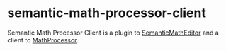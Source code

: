 # semantic-math-processor-client

Semantic Math Processor Client is a plugin to [SemanticMathEditor](https://github.com/softaria/semantic-math-editor) and a client to [MathProcessor](https://github.com/softaria/math-processor).
